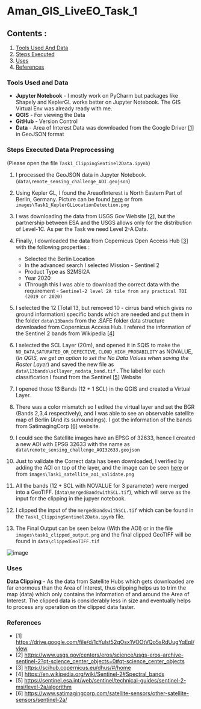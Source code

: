 # Aman_GIS_LiveEO_Task_1

## Contents :
1. [Tools Used And Data](#tools-used-and-data)
2. [Steps Executed](#steps-executed-data-preprocessing)
3. [Uses](#uses)
4. [References](#references)


### Tools Used and Data 

* **Jupyter Notebook** - I mostly work on PyCharm but packages like Shapely and KeplerGL works better on Jupyter Notebook. The GIS Virtual Env was already ready with me. 
* **QGIS** - For viewing the Data
* **GitHub** - Version Control
* **Data** - Area of Interest Data was downloaded from the Google Driver [[1]](#1) in GeoJSON format 


### Steps Executed Data Preprocessing
(Please open the file `Task1_ClippingSentinel2Data.ipynb`)

1. I processed the GeoJSON data in Jupyter Notebook. (`data\remote_sensing_challenge_AOI.geojson`)

2. Using Kepler GL, I found the AreaofInterest is North Eastern Part of Berlin, Germany. Picture can be found [here](https://user-images.githubusercontent.com/75158219/125793336-f5376d2b-d7e4-422f-84db-51c812989205.png) or from `images\Task1_KeplerGLLocationDetection.png`

3. I was downloading the data from USGS Gov Website [[2]](#2), but the partnership between ESA and the USGS allows only for the distribution of Level-1C. As per the Task we need Level 2-A Data. 

4. Finally, I downloaded the data from Copernicus Open Access Hub [[3]](#3) with the following properties :
   * Selected the Berlin Location
   * In the advanced search I selected Mission - Sentinel 2
   * Product Type as S2MSI2A
   * Year 2020 
   * (Through this I was able to download the correct data with the requirement - `Sentinel-2 level 2A tile from any practical TOI (2019 or 2020)`

5. I selected the 12 (Total 13, but removed 10 - cirrus band which gives no ground information) specific bands which are needed and put them in the folder `data\13bands` from the .SAFE folder data structure downloaded from Copernicus Access Hub. I refered the information of the Sentinel 2 bands from Wikipedia [[4]](#4)

6. I selected the SCL Layer (20m), and opened it in SQIS to make the `NO_DATA`,`SATURATED_OR_DEFECTIVE`, `CLOUD_HIGH_PROBABILITY` as NOVALUE, (*In QGIS, we get an option to set the No Data Values when saving the Raster Layer*) and saved the new file as `data\13bands\scllayer_nodata_band.tif` . The label for each classification I found from the Sentinel [[5]](#5) Website 
7.  I opened those 13 Bands (12 + 1 SCL) in the QGIS and created a Virtual Layer.

8.  There was a color mismatch so I edited the virtual layer and set the BGR (Bands 2,3,4 respectively), and I was able to see an observable satellite map of Berlin (And its surroundings). I got the information of the bands from SatimagingCorp [[6]](#6) website. 

9.  I could see the Satellite images have an EPSG of 32633, hence I created a new AOI with EPSG 32633 with the name as `data\remote_sensing_challenge_AOI32633.geojson`

10. Just to validate the Correct data has been downloaded, I verified by adding the AOI on top of the layer, and the image can be seen [here](https://user-images.githubusercontent.com/75158219/125833711-6d6af508-8483-416e-ad5d-85e8f72b7954.png) or from `images\Task1_satellite_aoi_validate.png`

11. All the bands (12 + SCL with NOVALUE for 3 parameter) were merged into a GeoTIFF. (`data\mergedBandswithSCL.tif`), which will serve as the input for the clipping in the jupyer notebook. 

12. I clipped the input of the `mergedBandswithSCL.tif` which can be found in the `Task1_ClippingSentinel2Data.ipynb` file.

12. The Final Output can be seen below (With the AOI) or in the file `images\task1_clipped_output.png` and the final clipped GeoTIFF will be found in `data\clippedGeoTIFF.tif`

![image](https://user-images.githubusercontent.com/75158219/126042760-810311bb-fa35-4d6e-83f1-3a235e15d90d.png)




### Uses 

**Data Clipping** - As the data from Satellite Hubs which gets downloaded are far enormous than the Area of Interest, thus clipping helps us to trim the map (data) which only contains the information of and around the Area of Interest. The clipped data is considerably less in size and eventually helps to process any operation on the clipped data faster. 

### References

* <a id="1">[1]</a> 
https://drive.google.com/file/d/1cYulst52qOsx1VOOtVQo5sRdUugYqEpl/view
* <a id="2">[2]</a> 
https://www.usgs.gov/centers/eros/science/usgs-eros-archive-sentinel-2?qt-science_center_objects=0#qt-science_center_objects
* <a id="3">[3]</a> 
https://scihub.copernicus.eu/dhus/#/home
* <a id="4">[4]</a> 
https://en.wikipedia.org/wiki/Sentinel-2#Spectral_bands
* <a id="5">[5]</a> 
https://sentinel.esa.int/web/sentinel/technical-guides/sentinel-2-msi/level-2a/algorithm
* <a id="6">[6]</a> 
https://www.satimagingcorp.com/satellite-sensors/other-satellite-sensors/sentinel-2a/



